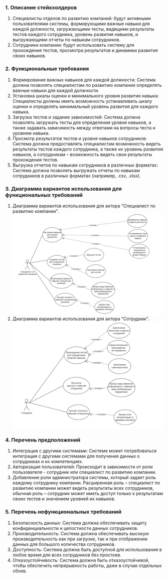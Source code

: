 ### 1. Описание стейкхолдеров
1. Специалисты отделов по развитию компаний: будут активными пользователями системы, формирующими важные навыки для каждой должности, загружающими тесты, видящими результаты тестов каждого сотрудника, уровень развития навыков, и выгружающими отчеты по навыкам сотрудников.
2. Сотрудники компании: будут использовать систему для прохождения тестов, просмотра результатов и динамики развития своих навыков.

### 2. Функциональные требования
1. Формирование важных навыков для каждой должности: Система должна позволять специалистам по развитию компании определять важные навыки для каждой должности.
2. Установка шкалы оценки и минимального уровня развития навыка: Специалисты должны иметь возможность устанавливать шкалу оценки и определять минимальный уровень развития для каждого навыка.
3. Загрузка тестов и задание зависимостей: Система должна позволять загружать тесты для определения уровня навыков, а также задавать зависимость между ответами на вопросы теста и уровнем навыка.
4. Просмотр результатов тестов и уровня навыков сотрудников: Система должна предоставлять специалистам возможность видеть результаты тестов каждого сотрудника, а также их уровень развития навыков, а сотрудникам – возможность видеть свои результаты прохождения тестов.
5. Выгрузка отчетов по навыкам сотрудников в различных форматах: Система должна позволять выгружать отчеты по навыкам сотрудников в различных форматах (например, .csv, .xlsx).

### 3. Диаграмма вариантов использования для функциональных требований
1. Диаграмма вариантов использования для актора "Специалист по развитию компании". 
![Screnshot](https://github.com/nikrykov/PAPS/blob/LabWork1/Варианты%20использования%20-%201.PNG)
2. Диаграмма вариантов использования для актора "Сотрудник". 
![Screnshot](https://github.com/nikrykov/PAPS/blob/LabWork1/Варианты%20использования%20-%202.PNG)

### 4. Перечень предположений
1. Интеграция с другими системами: Системе может потребоваться интеграция с другими системами для получения данных о сотрудниках и их компетенциях.
2. Авторизация пользователей: Происходит в зависимости от роли пользователя - сотрудник или специалист по развитию компании.
3. Добавление роли администратора системы, который задает роль каждому сотруднику компании. Расширенная роль – специалист по развитию компании может видеть результаты всех сотрудников, обычная роль – сотрудник может иметь доступ только к результатам своих тестов и значением уровней их навыков.

### 5. Перечень нефункциональных требований
1. Безопасность данных: Система должна обеспечивать защиту конфиденциальности и целостности данных сотрудников.
2. Производительность: Система должна обеспечивать высокую производительность как при загрузке, так и при отображении данных для большого количества сотрудников.
3. Доступность: Система должна быть доступной для использования в любое время для всех сотрудников без простоев.
4. Отказоустойчивость: Система должна быть отказоустойчивой, чтобы обеспечить непрерывность работы, даже в случае отдельных сбоев.
